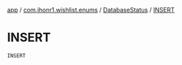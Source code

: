 [app](../../index.md) / [com.jhonr1.wishlist.enums](../index.md) / [DatabaseStatus](index.md) / [INSERT](./-i-n-s-e-r-t.md)

# INSERT

`INSERT`